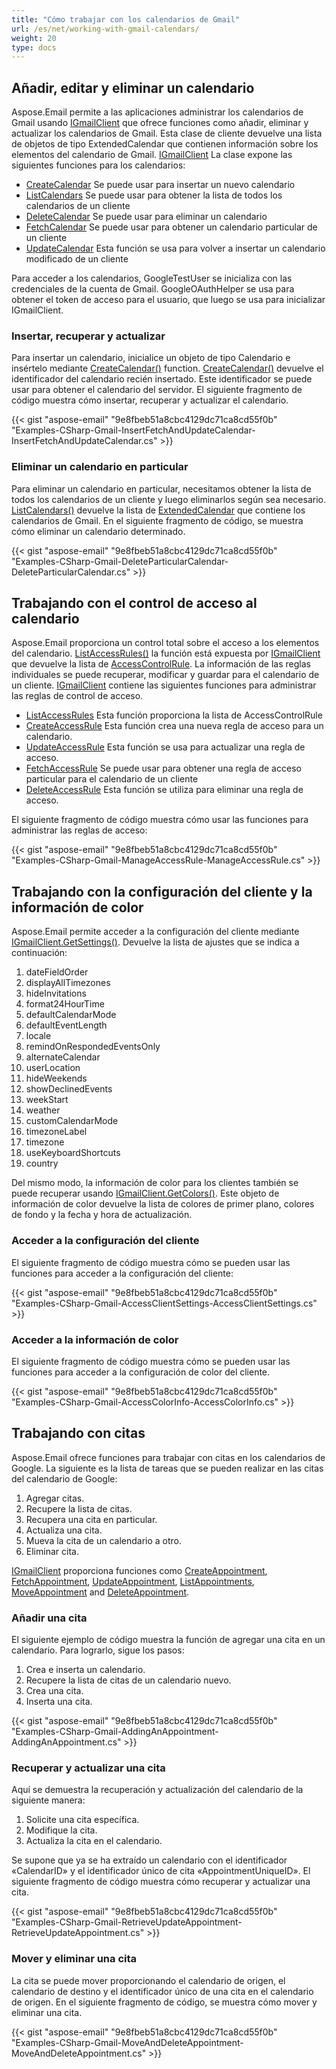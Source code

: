 ```yaml
---
title: "Cómo trabajar con los calendarios de Gmail"
url: /es/net/working-with-gmail-calendars/
weight: 20
type: docs
---
```



## **Añadir, editar y eliminar un calendario**

Aspose.Email permite a las aplicaciones administrar los calendarios de Gmail usando [IGmailClient](https://reference.aspose.com/email/net/aspose.email.clients.google/igmailclient/) que ofrece funciones como añadir, eliminar y actualizar los calendarios de Gmail. Esta clase de cliente devuelve una lista de objetos de tipo ExtendedCalendar que contienen información sobre los elementos del calendario de Gmail. [IGmailClient](https://reference.aspose.com/email/net/aspose.email.clients.google/igmailclient/) La clase expone las siguientes funciones para los calendarios:

- [CreateCalendar](https://reference.aspose.com/email/net/aspose.email.clients.google/igmailclient/createcalendar/#createcalendar)
  Se puede usar para insertar un nuevo calendario
- [ListCalendars](https://reference.aspose.com/email/net/aspose.email.clients.google/igmailclient/listcalendars/)
  Se puede usar para obtener la lista de todos los calendarios de un cliente
- [DeleteCalendar](https://reference.aspose.com/email/net/aspose.email.clients.google/igmailclient/deletecalendar/)
  Se puede usar para eliminar un calendario
- [FetchCalendar](https://reference.aspose.com/email/net/aspose.email.clients.google/igmailclient/fetchcalendar/)
  Se puede usar para obtener un calendario particular de un cliente
- [UpdateCalendar](https://reference.aspose.com/email/net/aspose.email.clients.google/igmailclient/updatecalendar/)
  Esta función se usa para volver a insertar un calendario modificado de un cliente

Para acceder a los calendarios, GoogleTestUser se inicializa con las credenciales de la cuenta de Gmail. GoogleOAuthHelper se usa para obtener el token de acceso para el usuario, que luego se usa para inicializar IGmailClient.

### **Insertar, recuperar y actualizar**

Para insertar un calendario, inicialice un objeto de tipo Calendario e insértelo mediante [CreateCalendar()](https://reference.aspose.com/email/net/aspose.email.clients.google/igmailclient/createcalendar/#createcalendar) function. [CreateCalendar()](https://reference.aspose.com/email/net/aspose.email.clients.google/igmailclient/createcalendar/#createcalendar) devuelve el identificador del calendario recién insertado. Este identificador se puede usar para obtener el calendario del servidor. El siguiente fragmento de código muestra cómo insertar, recuperar y actualizar el calendario.

{{< gist "aspose-email" "9e8fbeb51a8cbc4129dc71ca8cd55f0b" "Examples-CSharp-Gmail-InsertFetchAndUpdateCalendar-InsertFetchAndUpdateCalendar.cs" >}}

### **Eliminar un calendario en particular**

Para eliminar un calendario en particular, necesitamos obtener la lista de todos los calendarios de un cliente y luego eliminarlos según sea necesario. [ListCalendars()](https://reference.aspose.com/email/net/aspose.email.clients.google/igmailclient/listcalendars/#listcalendars) devuelve la lista de [ExtendedCalendar](https://reference.aspose.com/email/net/aspose.email.clients.google/extendedcalendar/) que contiene los calendarios de Gmail. En el siguiente fragmento de código, se muestra cómo eliminar un calendario determinado.

{{< gist "aspose-email" "9e8fbeb51a8cbc4129dc71ca8cd55f0b" "Examples-CSharp-Gmail-DeleteParticularCalendar-DeleteParticularCalendar.cs" >}}

## **Trabajando con el control de acceso al calendario**

Aspose.Email proporciona un control total sobre el acceso a los elementos del calendario. [ListAccessRules()](https://reference.aspose.com/email/net/aspose.email.clients.google/igmailclient/listaccessrules/) la función está expuesta por [IGmailClient](https://reference.aspose.com/email/net/aspose.email.clients.google/igmailclient/) que devuelve la lista de [AccessControlRule](https://reference.aspose.com/email/net/aspose.email.clients.google/accesscontrolrule/). La información de las reglas individuales se puede recuperar, modificar y guardar para el calendario de un cliente. [IGmailClient](https://reference.aspose.com/email/net/aspose.email.clients.google/igmailclient/) contiene las siguientes funciones para administrar las reglas de control de acceso.

- [ListAccessRules](https://reference.aspose.com/email/net/aspose.email.clients.google/igmailclient/listaccessrules/)
  Esta función proporciona la lista de AccessControlRule
- [CreateAccessRule](https://reference.aspose.com/email/net/aspose.email.clients.google/igmailclient/createaccessrule/)
  Esta función crea una nueva regla de acceso para un calendario.
- [UpdateAccessRule](https://reference.aspose.com/email/net/aspose.email.clients.google/igmailclient/updateaccessrule/)
  Esta función se usa para actualizar una regla de acceso.
- [FetchAccessRule](https://reference.aspose.com/email/net/aspose.email.clients.google/igmailclient/fetchaccessrule/)
  Se puede usar para obtener una regla de acceso particular para el calendario de un cliente
- [DeleteAccessRule](https://search.aspose.com/q/deleteaccessrule.html)
  Esta función se utiliza para eliminar una regla de acceso.

El siguiente fragmento de código muestra cómo usar las funciones para administrar las reglas de acceso:

{{< gist "aspose-email" "9e8fbeb51a8cbc4129dc71ca8cd55f0b" "Examples-CSharp-Gmail-ManageAccessRule-ManageAccessRule.cs" >}}

## **Trabajando con la configuración del cliente y la información de color**

Aspose.Email permite acceder a la configuración del cliente mediante [IGmailClient.GetSettings()](https://reference.aspose.com/email/net/aspose.email.clients.google/igmailclient/getsettings/#igmailclientgetsettings-method). Devuelve la lista de ajustes que se indica a continuación:

1. dateFieldOrder
1. displayAllTimezones
1. hideInvitations
1. format24HourTime
1. defaultCalendarMode
1. defaultEventLength
1. locale
1. remindOnRespondedEventsOnly
1. alternateCalendar
1. userLocation
1. hideWeekends
1. showDeclinedEvents
1. weekStart
1. weather
1. customCalendarMode
1. timezoneLabel
1. timezone
1. useKeyboardShortcuts
1. country

Del mismo modo, la información de color para los clientes también se puede recuperar usando [IGmailClient.GetColors()](https://reference.aspose.com/email/net/aspose.email.clients.google/igmailclient/getcolors/#igmailclientgetcolors-method). Este objeto de información de color devuelve la lista de colores de primer plano, colores de fondo y la fecha y hora de actualización.

### **Acceder a la configuración del cliente**

El siguiente fragmento de código muestra cómo se pueden usar las funciones para acceder a la configuración del cliente:

{{< gist "aspose-email" "9e8fbeb51a8cbc4129dc71ca8cd55f0b" "Examples-CSharp-Gmail-AccessClientSettings-AccessClientSettings.cs" >}}

### **Acceder a la información de color**

El siguiente fragmento de código muestra cómo se pueden usar las funciones para acceder a la configuración de color del cliente.

{{< gist "aspose-email" "9e8fbeb51a8cbc4129dc71ca8cd55f0b" "Examples-CSharp-Gmail-AccessColorInfo-AccessColorInfo.cs" >}}

## **Trabajando con citas**

Aspose.Email ofrece funciones para trabajar con citas en los calendarios de Google. La siguiente es la lista de tareas que se pueden realizar en las citas del calendario de Google:

1. Agregar citas.
1. Recupere la lista de citas.
1. Recupera una cita en particular.
1. Actualiza una cita.
1. Mueva la cita de un calendario a otro.
1. Eliminar cita.

[IGmailClient](https://reference.aspose.com/email/net/aspose.email.clients.google/igmailclient/) proporciona funciones como [CreateAppointment](https://reference.aspose.com/email/net/aspose.email.clients.google/igmailclient/createappointment/#igmailclientcreateappointment-method), [FetchAppointment](https://reference.aspose.com/email/net/aspose.email.clients.google/igmailclient/fetchappointment/#igmailclientfetchappointment-method), [UpdateAppointment](https://reference.aspose.com/email/net/aspose.email.clients.google/igmailclient/updateappointment/#igmailclientupdateappointment-method), [ListAppointments](https://reference.aspose.com/email/net/aspose.email.clients.google/igmailclient/listappointments/#igmailclientlistappointments-method), [MoveAppointment](https://reference.aspose.com/email/net/aspose.email.clients.google/igmailclient/moveappointment/#moveappointment) and [DeleteAppointment](https://reference.aspose.com/email/net/aspose.email.clients.google/igmailclient/deleteappointment/#igmailclientdeleteappointment-method).

### **Añadir una cita**

El siguiente ejemplo de código muestra la función de agregar una cita en un calendario. Para lograrlo, sigue los pasos:

1. Crea e inserta un calendario.
1. Recupere la lista de citas de un calendario nuevo.
1. Crea una cita.
1. Inserta una cita.

{{< gist "aspose-email" "9e8fbeb51a8cbc4129dc71ca8cd55f0b" "Examples-CSharp-Gmail-AddingAnAppointment-AddingAnAppointment.cs" >}}

### **Recuperar y actualizar una cita**

Aquí se demuestra la recuperación y actualización del calendario de la siguiente manera:

1. Solicite una cita específica.
1. Modifique la cita.
1. Actualiza la cita en el calendario.

Se supone que ya se ha extraído un calendario con el identificador «CalendarID» y el identificador único de cita «AppointmentUniqueID». El siguiente fragmento de código muestra cómo recuperar y actualizar una cita.

{{< gist "aspose-email" "9e8fbeb51a8cbc4129dc71ca8cd55f0b" "Examples-CSharp-Gmail-RetrieveUpdateAppointment-RetrieveUpdateAppointment.cs" >}}

### **Mover y eliminar una cita**

La cita se puede mover proporcionando el calendario de origen, el calendario de destino y el identificador único de una cita en el calendario de origen. En el siguiente fragmento de código, se muestra cómo mover y eliminar una cita.

{{< gist "aspose-email" "9e8fbeb51a8cbc4129dc71ca8cd55f0b" "Examples-CSharp-Gmail-MoveAndDeleteAppointment-MoveAndDeleteAppointment.cs" >}}
